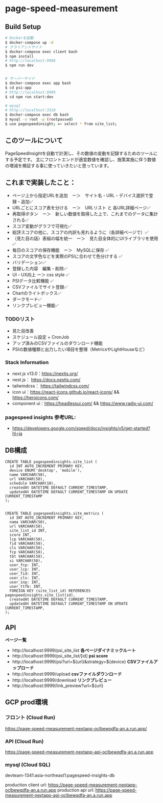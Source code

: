 # page-speed-measurement

## Build Setup

```bash
# Dockerを起動
$ docker-compose up -d
# クライアントサイド
$ docker-compose exec client bash
$ npm install
# http://localhost:9998
$ npm run dev


# サーバーサイド
$ docker-compose exec app bash
$ cd psi-app
# http://localhost:9999
$ cd npm run start:dev

# mysql
# http://localhost:3310
$ docker-compose exec db bash
$ mysql -u root -p (rootpasswd)
$ use pagespeedinsight; => select * from site_list;
```

## このツールについて
PageSpeedInsightを自動で計測し、その数値の変動を記録するためのツールにする予定です。
主にフロントエンドが適宜数値を確認し、施策実施に伴う数値の増減を検証する事に使っていきたいと思っています。

## これまで実装したこと：
- ページ上から指定URLを追加　ー＞　サイト名・URL・デバイス選択で登録・追加✅
- URLごとにスコア表を分ける　ー＞　URLリスト と 各URL詳細ページ✅
- 再取得ボタン　ー＞　新しい数値を取得した上で、これまでのデータに集計される✅
- スコア変動がグラフで可視化✅
- 総評スコアの他に、スコアの内訳も見れるように（各詳細ページで）✅
- （見た目の話）表組の幅を統一　ー＞　見た目全体的にUIライブラリを使用 ✅
- 毎日のスコアの保存機能　ー＞　MySQLに保存 ✅
- スコアの文字色などを実際のPSIに合わせて色分けする ✅
- バリデーション✅
- 登録した内容　編集・削除✅
- UI・UX向上 ー＞ css style ✅
- PSIデータ比較機能 ✅
- CSVファイルでサイト登録✅
- Chartのライトボックス✅
- ダークモード✅
- リンクプレビュー機能✅

### TODOリスト
- 見た目改善
- スケジュール設定 + CronJob
- アップ済みのCSVファイルのダウンロード機能
- PSIの数値種類と出力したい項目を整理（MetricsやLightHouseなど）

### Stack Information
- next.js v13.0：https://nextjs.org/
- nest.js： https://docs.nestjs.com/
- tailwindcss： https://tailwindcss.com/
- icon ui：https://react-icons.github.io/react-icons/ && https://heroicons.com/
- component ui：https://headlessui.com/ && https://www.radix-ui.com/

### pagespeed insights 参考URL:
- https://developers.google.com/speed/docs/insights/v5/get-started?hl=ja


## DB構成
```
CREATE TABLE pagespeedinsights.site_list (
  id INT AUTO_INCREMENT PRIMARY KEY,
  device ENUM('desktop', 'mobile'),
  name VARCHAR(50),
  url VARCHAR(50),
  schedule VARCHAR(10),
  createdAt DATETIME DEFAULT CURRENT_TIMESTAMP,
  updatedAt DATETIME DEFAULT CURRENT_TIMESTAMP ON UPDATE CURRENT_TIMESTAMP
);


CREATE TABLE pagespeedinsights.site_metrics (
  id INT AUTO_INCREMENT PRIMARY KEY,
  nama VARCHAR(50),
  url VARCHAR(50),
  site_list_id INT,
  score INT,
  lcp VARCHAR(50),
  fid VARCHAR(50),
  cls VARCHAR(50),
  fcp VARCHAR(50),
  tbt VARCHAR(50),
  si VARCHAR(50),
  user_fcp: INT,
  user_lcp: INT,
  user_fid: INT,
  user_cls: INT,
  user_inp: INT,
  user_ttfb: INT,
  FOREIGN KEY (site_list_id) REFERENCES pagespeedinsights.site_list(id),
  createdAt DATETIME DEFAULT CURRENT_TIMESTAMP,
  updatedAt DATETIME DEFAULT CURRENT_TIMESTAMP ON UPDATE CURRENT_TIMESTAMP,
);
```

## API
**ページ一覧**
- http://localhost:9999/psi_site_list
**各ページダイナミックルート**
- http://localhost:9999/psi_site_list/[id]
**psi score**
- http://localhost:9999/psi?url=${url}&strategy=${device}
**CSVファイルアップロード**
- http://localhost:9999/upload
**csvファイルダウンロード**
- http://localhost:9999/download
**リンクプレビュー**
- http://localhost:9999/link_preview?url=${url}



## GCP prod環境
### フロント (Cloud Run)
https://page-speed-measurement-nextapp-oclbewqdfa-an.a.run.app/

### API (Cloud Run)
https://page-speed-measurement-nextapp-api-oclbewqdfa-an.a.run.app

### mysql (Cloud SQL)
devteam-1341:asia-northeast1:pagespeed-insights-db

production client url:
https://page-speed-measurement-nextapp-oclbewqdfa-an.a.run.app
production api url:
https://page-speed-measurement-nextapp-api-oclbewqdfa-an.a.run.app